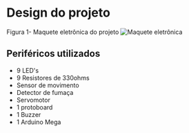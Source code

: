 # Design do projeto

Figura 1- Maquete eletrônica do projeto
![Maquete eletrônica](https://github.com/MarceloZam/Projeto-Integrador-2-IFSC/blob/main/imagens/Maquete%20eletr%C3%B4nica%202.0.png)

## Periféricos utilizados
* 9 LED's
* 9 Resistores de 330ohms
* Sensor de movimento
* Detector de fumaça
* Servomotor
* 1 protoboard
* 1 Buzzer
* 1 Arduino Mega
